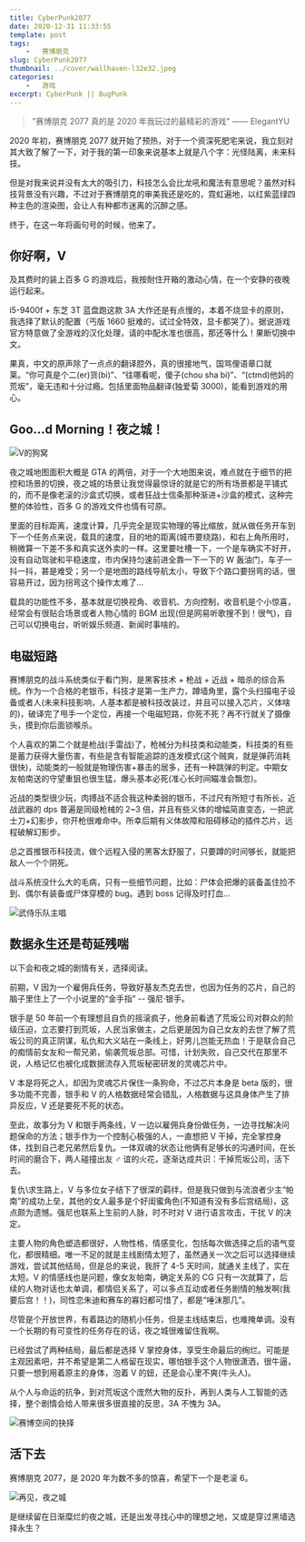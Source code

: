 ```yaml
---
title: CyberPunk2077
date: 2020-12-31 11:33:55
template: post
tags: 
	-	赛博朋克
slug: CyberPunk2077
thumbnail: ../cover/wallhaven-l32e32.jpeg
categories:
	-	游戏
excerpt: CyberPunk || BugPunk
---
```


> "赛博朋克 2077 真的是 2020 年我玩过的最精彩的游戏" —— ElegantYU

2020 年初，赛博朋克 2077 就开始了预热，对于一个资深死肥宅来说，我立刻对其大致了解了一下，对于我的第一印象来说基本上就是八个字：光怪陆离，未来科技。

但是对我来说并没有太大的吸引力，科技怎么会比龙吼和魔法有意思呢？虽然对科技背景没有兴趣，不过对于赛博朋克的审美我还是吃的，霓虹遍地，以红紫蓝绿四种主色的渲染图，会让人有种都市迷离的沉醉之感。

终于，在这一年将画句号的时候，他来了。

## 你好啊，V

及其费时的装上百多 G 的游戏后，我按耐住开箱的激动心情，在一个安静的夜晚运行起来。

i5-9400f + 东芝 3T 蓝盘跑这款 3A 大作还是有点慢的，本着不烧显卡的原则，我选择了默认的配置（丐版 1660 挺难的，试过全特效，显卡都哭了）。据说游戏官方特意做了全游戏的汉化处理，请的中配水准也很高，那还等什么！果断切换中文。

果真，中文的原声除了一点点的翻译腔外，真的很接地气，国骂俚语章口就莱。“你可真是个二(er)货(bi)”、“往哪看呢，傻子(chou sha bi)”、“(ctmd)他妈的荒坂”，毫无违和十分过瘾。包括里面物品翻译(独爱菊 3000)，能看到游戏的用心。

## Goo...d Morning！夜之城！

![V的狗窝](https://i.loli.net/2020/12/31/XzStjfqlsrp8NQD.png)

夜之城地图面积大概是 GTA 的两倍，对于一个大地图来说，难点就在于细节的把控和场景的切换，夜之城的场景让我觉得最惊讶的就是它的所有场景都是平铺式的，而不是像老滚的沙盒式切换，或者狂战士信条那种渐进+沙盒的模式，这种完整的体验性，百多 G 的游戏文件也情有可原。

里面的目标距离，速度计算，几乎完全是现实物理的等比缩放，就从做任务开车到下一个任务点来说，载具的速度，目的地的距离(城市要绕路)，和右上角所用时，稍微算一下差不多和真实送外卖的一样。这里要吐槽一下，一个是车确实不好开，没有自动驾驶和平稳速度，市内保持匀速前进全靠一下一下的 W 轰油门，车子一抖一抖，甚是难受；另一个是地图的路线导航太小，导致下个路口要拐弯的话，很容易开过，因为拐弯这个操作太难了...

载具的功能性不多，基本就是切换视角、收音机、方向控制，收音机是个小惊喜，经常会有很贴合场景或者人物心情的 BGM 出现(但是网易听歌搜不到！很气)，自己可以切换电台，听听娱乐频道、新闻时事啥的。

## 电磁短路

赛博朋克的战斗系统类似于看门狗，是黑客技术 + 枪战 + 近战 + 暗杀的综合系统。作为一个合格的老银币，科技才是第一生产力，蹲墙角里，露个头扫描电子设备或者人(未来科技影响，人基本都是被科技改装过，并且可以接入芯片，义体啥的)，破译完了甩手一个定位，再接一个电磁短路，你死不死？再不行就关了摄像头，摸到你后面锁喉杀。

个人喜欢的第二个就是枪战(手雷战)了，枪械分为科技类和动能类，科技类的有些是蓄力获得大量伤害，有些是含有智能追踪的连发模式(这个贼爽，就是弹药消耗很快)，动能类的一般就是物理伤害+暴击的居多，还有一种跳弹的判定。中期女友帕南送的守望重狙也很生猛，爆头基本必死(准心长时间瞄准会飘忽)。

近战的类型很少玩，肉搏战不适合我这种柔弱的银币，不过尺有所短寸有所长，近战武器的 dps 普遍是同级枪械的 2~3 倍，并且有些义体的增幅简直变态，一把武士刀+幻影步，你开枪很难命中。所幸后期有义体故障和阻碍移动的插件芯片，远程破解幻影步。

总之首推银币科技流，做个远程入侵的黑客太舒服了，只要蹲的时间够长，就能把敌人一个个阴死。

战斗系统没什么大的毛病，只有一些细节问题，比如：尸体会把爆的装备盖住捡不到、偶尔有装备或尸体穿模的 bug。遇到 boss 记得及时打血...

![武侍乐队主唱](https://i.loli.net/2020/12/31/Sq9cv3mwRZxnF8T.png)

## 数据永生还是苟延残喘

以下会和夜之城的剧情有关，选择阅读。

前期，V 因为一个雇佣兵任务，导致好基友杰克去世，也因为任务的芯片，自己的脑子里住上了一个小说里的“金手指” -- 强尼·银手。

银手是 50 年前一个有理想且自负的摇滚疯子，他身前看透了荒坂公司对群众的阶级压迫，立志要打到荒坂，人民当家做主，之后更是因为自己女友的去世了解了荒坂公司的真正阴谋，私仇和大义站在一条线上，好男儿岂能无热血！于是联合自己的痴情前女友和一帮兄弟，偷袭荒坂总部。可惜，计划失败，自己交代在那里不说，人格记忆也被化成数据流存入荒坂秘密研发的灵魂芯片中。

V 本是将死之人，却因为灵魂芯片保住一条狗命，不过芯片本身是 beta 版的，很多功能不完善，银手和 V 的人格数据经常会错乱，人格数据与这具身体产生了排异反应，V 还是要死不死的状态。

至此，故事分为 V 和银手两条线，V 一边以雇佣兵身份做任务，一边寻找解决问题保命的方法；银手作为一个控制心极强的人，一直想把 V 干掉，完全掌控身体，找到自己老兄弟然后复仇。一体双魂的状态让他俩有足够长的沟通时间，在长时间的磨合下，两人碰撞出友 ♂ 谊的火花，逐渐达成共识：干掉荒坂公司，活下去。

复仇\求生路上，V 与多位女子结下了很深的羁绊，但是我只做到与流浪者少主“帕南”的成功上垒，其他的女人最多是个好闺蜜角色(不知道有没有多后宫结局)，这点颇为遗憾。强尼也联系上生前的人脉，时不时对 V 进行语言攻击，干扰 V 的决定。

主要人物的角色塑造都很好，人物性格，情感变化，包括每次做选择之后的语气变化，都很精细。唯一不足的就是主线剧情太短了，虽然通关一次之后可以选择继续游戏，尝试其他结局，但是总的来说，我肝了 4-5 天时间，就通关主线了，实在太短。V 的情感线也是问题，像女友帕南，确定关系的 CG 只有一次就算了，后续的人物对话也太单调，都情侣关系了，可以多点互动或者任务剧情的触发啊(我要后宫！！)，同性恋朱迪和赛车的寡妇都可惜了，都是“唾沫那几”。

尽管是个开放世界，有着路边的随机小任务，但是主线结束后，也难掩单调。没有一个长期的有可变性的任务存在的话，夜之城很难留住我啊。

已经尝试了两种结局，最后都是选择 V 掌控身体，享受生命最后的绚烂。可能是主观因素吧，并不希望是第二人格留在现实，哪怕银手这个人物很潇洒，很牛逼，只要一想到用着原主的身体，泡着 V 的妞，还是会心里不爽(牛头人)。

从个人与命运的抗争，到对荒坂这个庞然大物的反扑，再到人类与人工智能的选择，整个剧情会给人带来很多很直接的反思，3A 不愧为 3A。

![赛博空间的抉择](https://i.loli.net/2020/12/31/tGkBbDhzT6VNL8i.png)

## 活下去

赛博朋克 2077，是 2020 年为数不多的惊喜，希望下一个是老滚 6。

![再见，夜之城](https://i.loli.net/2020/12/31/K18ksVQq4ZDyRUu.png)

是继续留在日渐糜烂的夜之城，还是出发寻找心中的理想之地，又或是穿过黑墙选择永生？
